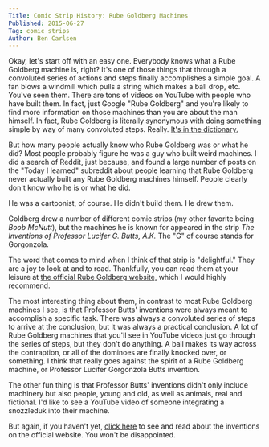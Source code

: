 ```yaml
---
Title: Comic Strip History: Rube Goldberg Machines
Published: 2015-06-27
Tag: comic strips
Author: Ben Carlsen
---
```

Okay, let's start off with an easy one. Everybody knows what a Rube Goldberg machine is, right? It's one of those things that through a convoluted series of actions and steps finally accomplishes a simple goal. A fan blows a windmill which pulls a string which makes a ball drop, etc. You've seen them. There are tons of videos on YouTube with people who have built them. In fact, just Google "Rube Goldberg" and you're likely to find more information on those machines than you are about the man himself. In fact, Rube Goldberg is literally synonymous with doing something simple by way of many convoluted steps. Really. [It's in the dictionary.](http://www.merriam-webster.com/dictionary/rube%20goldberg)

But how many people actually know who Rube Goldberg was or what he did? Most people probably figure he was a guy who built weird machines. I did a search of Reddit, just because, and found a large number of posts on the "Today I learned" subreddit about people learning that Rube Goldberg never actually built any Rube Goldberg machines himself. People clearly don't know who he is or what he did.

He was a cartoonist, of course. He didn't build them. He drew them.

Goldberg drew a number of different comic strips (my other favorite being *Boob McNutt*), but the machines he is known for appeared in the strip *The Inventions of Professor Lucifer G. Butts, A.K.* The "G" of course stands for Gorgonzola.

The word that comes to mind when I think of that strip is "delightful." They are a joy to look at and to read. Thankfully, you can read them at your leisure at [the official Rube Goldberg website,](https://www.rubegoldberg.com/artwork/automatic-blotter/?c=45#) which I would highly recommend.

The most interesting thing about them, in contrast to most Rube Goldberg machines I see, is that Professor Butts' inventions were always meant to accomplish a specific task. There was always a convoluted series of steps to arrive at the conclusion, but it was always a practical conclusion. A lot of Rube Goldberg machines that you'll see in YouTube videos just go through the series of steps, but they don't do anything. A ball makes its way across the contraption, or all of the dominoes are finally knocked over, or something. I think that really goes against the spirit of a Rube Goldberg machine, or Professor Lucifer Gorgonzola Butts invention.

The other fun thing is that Professor Butts' inventions didn't only include machinery but also people, young and old, as well as animals, real and fictional. I'd like to see a YouTube video of someone integrating a snozzleduk into their machine.

But again, if you haven't yet, [click here](https://www.rubegoldberg.com/artwork/automatic-blotter/?c=45#) to see and read about the inventions on the official website. You won't be disappointed.
